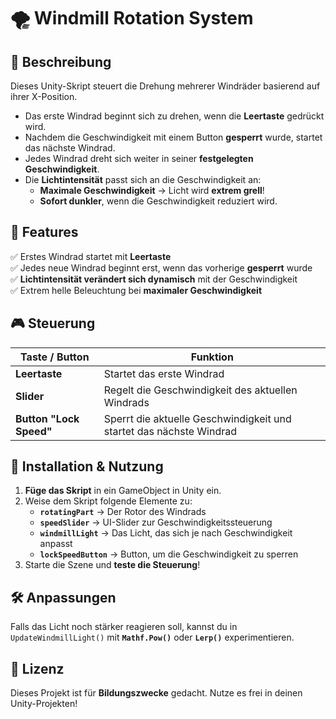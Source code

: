 # 🌪️ Windmill Rotation System

## 📌 Beschreibung
Dieses Unity-Skript steuert die Drehung mehrerer Windräder basierend auf ihrer X-Position.  
- Das erste Windrad beginnt sich zu drehen, wenn die **Leertaste** gedrückt wird.  
- Nachdem die Geschwindigkeit mit einem Button **gesperrt** wurde, startet das nächste Windrad.  
- Jedes Windrad dreht sich weiter in seiner **festgelegten Geschwindigkeit**.  
- Die **Lichtintensität** passt sich an die Geschwindigkeit an:  
  - **Maximale Geschwindigkeit** → Licht wird **extrem grell**!  
  - **Sofort dunkler**, wenn die Geschwindigkeit reduziert wird.  

## 🚀 Features
✅ Erstes Windrad startet mit **Leertaste**  
✅ Jedes neue Windrad beginnt erst, wenn das vorherige **gesperrt** wurde  
✅ **Lichtintensität verändert sich dynamisch** mit der Geschwindigkeit  
✅ Extrem helle Beleuchtung bei **maximaler Geschwindigkeit**  

## 🎮 Steuerung
| Taste / Button | Funktion |
|---------------|----------|
| **Leertaste** | Startet das erste Windrad |
| **Slider** | Regelt die Geschwindigkeit des aktuellen Windrads |
| **Button "Lock Speed"** | Sperrt die aktuelle Geschwindigkeit und startet das nächste Windrad |

## 🔧 Installation & Nutzung
1. **Füge das Skript** in ein GameObject in Unity ein.  
2. Weise dem Skript folgende Elemente zu:  
   - **`rotatingPart`** → Der Rotor des Windrads  
   - **`speedSlider`** → UI-Slider zur Geschwindigkeitssteuerung  
   - **`windmillLight`** → Das Licht, das sich je nach Geschwindigkeit anpasst  
   - **`lockSpeedButton`** → Button, um die Geschwindigkeit zu sperren  
3. Starte die Szene und **teste die Steuerung**!  

## 🛠️ Anpassungen
Falls das Licht noch stärker reagieren soll, kannst du in `UpdateWindmillLight()` mit **`Mathf.Pow()`** oder **`Lerp()`** experimentieren.

## 📜 Lizenz
Dieses Projekt ist für **Bildungszwecke** gedacht. Nutze es frei in deinen Unity-Projekten!  
